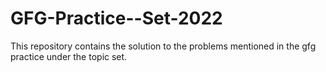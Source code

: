 # GFG-Practice--Set-2022
This repository contains the solution to the problems mentioned in the gfg practice under the topic set.
